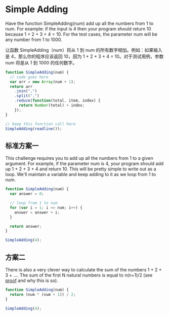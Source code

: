 # Simple Adding

Have the function SimpleAdding(num) add up all the numbers from 1 to num. For example: if the input is 4 then your program should return 10 because 1 + 2 + 3 + 4 = 10. For the test cases, the parameter num will be any number from 1 to 1000.

让函数 SimpleAdding（num）将从 1 到 num 的所有数字相加。例如：如果输入是 4，那么你的程序应该返回 10，因为 1 + 2 + 3 + 4 = 10。对于测试用例，参数 num 将是从 1 到 1000 的任何数字。

```js
function SimpleAdding(num) {
  // code goes here
  var arr = new Array(num + 1);
  return arr
    .join(",")
    .split(",")
    .reduce(function(total, item, index) {
      return Number(total) + index;
    });
}

// keep this function call here
SimpleAdding(readline());
```
## 标准方案一
This challenge requires you to add up all the numbers from 1 to a given argument. For example, if the parameter num is 4, your program should add up 1 + 2 + 3 + 4 and return 10. This will be pretty simple to write out as a loop. We'll maintain a variable and keep adding to it as we loop from 1 to num.

```js
function SimpleAdding(num) {
  var answer = 0;

  // loop from 1 to num
  for (var i = 1; i <= num; i++) {
    answer = answer + i;
  }

  return answer;
}

SimpleAdding(4);
```
## 方案二

There is also a very clever way to calculate the sum of the numbers 1 + 2 + 3 + .... The sum of the first N natural numbers is equal to n(n+1)/2 (see [proof](https://en.wikipedia.org/wiki/1_%2B_2_%2B_3_%2B_4_%2B_%E2%8B%AF) and why this is so).

```js
function SimpleAdding(num) {
  return (num * (num + 1)) / 2;
}

SimpleAdding(4);
```
